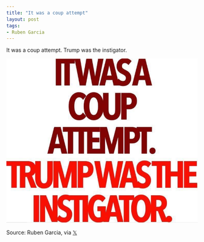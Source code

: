 ```yaml
---
title: "It was a coup attempt"
layout: post
tags:
- Ruben Garcia
---
```


It was a coup attempt. Trump was the instigator.

![Ruben Garcia](/assets/2021-07-15-ruben-garcia.jpg "Ruben Garcia: It was a coup attempt.")

Source: Ruben Garcia, via [&#x1D54F;](https://x.com)
